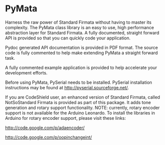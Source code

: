 PyMata
======


Harness the raw power of Standard Firmata without having to master its complexity. The PyMata class library is an easy to use, high performance abstraction layer for Standard Firmata. A fully documented, straight forward API is provided so that you can quickly code your application.

Pydoc generated API documentation is provided in PDF format. The source code is fully commented to help make extending PyMata a straight forward task.

A fully commented example application is provided to help accelerate your development efforts.

Before using PyMata, PySerial needs to be installed. PySerial installation instructions may be found at http://pyserial.sourceforge.net/.

If you are CodeShield user, an enhanced version of Standard Firmata, called NotSoStandard Firmata is provided as part of this package. It adds tone generation and rotary support functionality. NOTE: currently, rotary encoder support is not available for the Arduino Leonardo. To install the libraries in Arduino for rotary encoder support, please visit these links:

http://code.google.com/p/adaencoder/

http://code.google.com/p/oopinchangeint/
